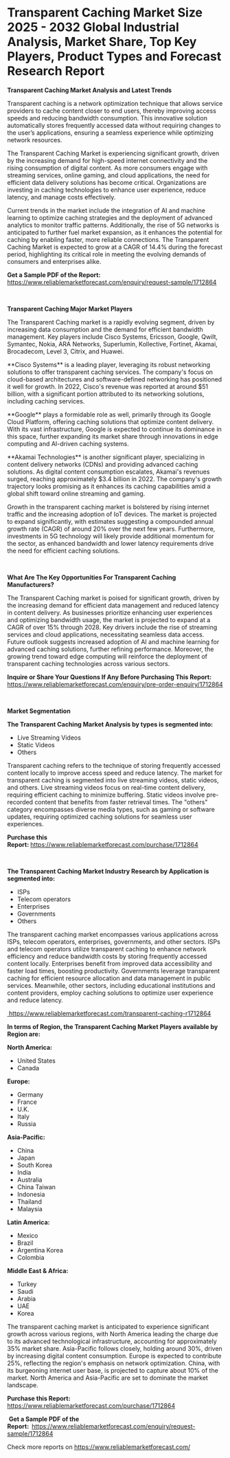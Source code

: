 <p><h1>Transparent Caching Market Size 2025 - 2032 Global Industrial Analysis, Market Share, Top Key Players, Product Types and Forecast Research Report</h1></p><p><strong>Transparent Caching Market Analysis and Latest Trends</strong></p>
<p><p>Transparent caching is a network optimization technique that allows service providers to cache content closer to end users, thereby improving access speeds and reducing bandwidth consumption. This innovative solution automatically stores frequently accessed data without requiring changes to the user’s applications, ensuring a seamless experience while optimizing network resources.</p><p>The Transparent Caching Market is experiencing significant growth, driven by the increasing demand for high-speed internet connectivity and the rising consumption of digital content. As more consumers engage with streaming services, online gaming, and cloud applications, the need for efficient data delivery solutions has become critical. Organizations are investing in caching technologies to enhance user experience, reduce latency, and manage costs effectively.</p><p>Current trends in the market include the integration of AI and machine learning to optimize caching strategies and the deployment of advanced analytics to monitor traffic patterns. Additionally, the rise of 5G networks is anticipated to further fuel market expansion, as it enhances the potential for caching by enabling faster, more reliable connections. The Transparent Caching Market is expected to grow at a CAGR of 14.4% during the forecast period, highlighting its critical role in meeting the evolving demands of consumers and enterprises alike.</p></p>
<p><strong>Get a Sample PDF of the Report:&nbsp;</strong> <a href="https://www.reliablemarketforecast.com/enquiry/request-sample/1712864?utm_campaign=2876&utm_medium=2&utm_source=Github&utm_content=ia&utm_term=08042025&utm_id=transparent-caching">https://www.reliablemarketforecast.com/enquiry/request-sample/1712864</a></p>
<p>&nbsp;</p>
<p><strong>Transparent Caching Major Market Players</strong></p>
<p><p>The Transparent Caching market is a rapidly evolving segment, driven by increasing data consumption and the demand for efficient bandwidth management. Key players include Cisco Systems, Ericsson, Google, Qwilt, Symantec, Nokia, ARA Networks, Superlumin, Kollective, Fortinet, Akamai, Brocadecom, Level 3, Citrix, and Huawei. </p><p>**Cisco Systems** is a leading player, leveraging its robust networking solutions to offer transparent caching services. The company's focus on cloud-based architectures and software-defined networking has positioned it well for growth. In 2022, Cisco's revenue was reported at around $51 billion, with a significant portion attributed to its networking solutions, including caching services.</p><p>**Google** plays a formidable role as well, primarily through its Google Cloud Platform, offering caching solutions that optimize content delivery. With its vast infrastructure, Google is expected to continue its dominance in this space, further expanding its market share through innovations in edge computing and AI-driven caching systems.</p><p>**Akamai Technologies** is another significant player, specializing in content delivery networks (CDNs) and providing advanced caching solutions. As digital content consumption escalates, Akamai's revenues surged, reaching approximately $3.4 billion in 2022. The company's growth trajectory looks promising as it enhances its caching capabilities amid a global shift toward online streaming and gaming.</p><p>Growth in the transparent caching market is bolstered by rising internet traffic and the increasing adoption of IoT devices. The market is projected to expand significantly, with estimates suggesting a compounded annual growth rate (CAGR) of around 20% over the next few years. Furthermore, investments in 5G technology will likely provide additional momentum for the sector, as enhanced bandwidth and lower latency requirements drive the need for efficient caching solutions.</p></p>
<p>&nbsp;</p>
<p><strong>What Are The Key Opportunities For Transparent Caching Manufacturers?</strong></p>
<p><p>The Transparent Caching market is poised for significant growth, driven by the increasing demand for efficient data management and reduced latency in content delivery. As businesses prioritize enhancing user experiences and optimizing bandwidth usage, the market is projected to expand at a CAGR of over 15% through 2028. Key drivers include the rise of streaming services and cloud applications, necessitating seamless data access. Future outlook suggests increased adoption of AI and machine learning for advanced caching solutions, further refining performance. Moreover, the growing trend toward edge computing will reinforce the deployment of transparent caching technologies across various sectors.</p></p>
<p><strong>Inquire or Share Your Questions If Any Before Purchasing This Report:</strong> <a href="https://www.reliablemarketforecast.com/enquiry/pre-order-enquiry/1712864?utm_campaign=2876&utm_medium=2&utm_source=Github&utm_content=ia&utm_term=08042025&utm_id=transparent-caching">https://www.reliablemarketforecast.com/enquiry/pre-order-enquiry/1712864</a></p>
<p>&nbsp;</p>
<p><strong>Market Segmentation</strong></p>
<p><strong>The Transparent Caching Market Analysis by types is segmented into:</strong></p>
<p><ul><li>Live Streaming Videos</li><li>Static Videos</li><li>Others</li></ul></p>
<p><p>Transparent caching refers to the technique of storing frequently accessed content locally to improve access speed and reduce latency. The market for transparent caching is segmented into live streaming videos, static videos, and others. Live streaming videos focus on real-time content delivery, requiring efficient caching to minimize buffering. Static videos involve pre-recorded content that benefits from faster retrieval times. The "others" category encompasses diverse media types, such as gaming or software updates, requiring optimized caching solutions for seamless user experiences.</p></p>
<p><strong>Purchase this Report:&nbsp;</strong><a href="https://www.reliablemarketforecast.com/purchase/1712864?utm_campaign=2876&utm_medium=2&utm_source=Github&utm_content=ia&utm_term=08042025&utm_id=transparent-caching">https://www.reliablemarketforecast.com/purchase/1712864</a></p>
<p>&nbsp;</p>
<p><strong>The Transparent Caching Market Industry Research by Application is segmented into:</strong></p>
<p><ul><li>ISPs</li><li>Telecom operators</li><li>Enterprises</li><li>Governments</li><li>Others</li></ul></p>
<p><p>The transparent caching market encompasses various applications across ISPs, telecom operators, enterprises, governments, and other sectors. ISPs and telecom operators utilize transparent caching to enhance network efficiency and reduce bandwidth costs by storing frequently accessed content locally. Enterprises benefit from improved data accessibility and faster load times, boosting productivity. Governments leverage transparent caching for efficient resource allocation and data management in public services. Meanwhile, other sectors, including educational institutions and content providers, employ caching solutions to optimize user experience and reduce latency.</p></p>
<p><a href="https://www.reliablemarketforecast.com/transparent-caching-r1712864?utm_campaign=2876&utm_medium=2&utm_source=Github&utm_content=ia&utm_term=08042025&utm_id=transparent-caching">&nbsp;https://www.reliablemarketforecast.com/transparent-caching-r1712864</a></p>
<p><strong>In terms of Region, the Transparent Caching Market Players available by Region are:</strong></p>
<p>
    <p> <strong> North America: </strong>
        <ul>
            <li>United States</li>
            <li>Canada</li>
        </ul>
        </p> 
    <p> <strong> Europe: </strong>
        <ul>
            <li>Germany</li>
            <li>France</li>
            <li>U.K.</li>
            <li>Italy</li>
            <li>Russia</li>
        </ul>
        </p> 
    <p> <strong> Asia-Pacific: </strong>
        <ul>
            <li>China</li>
            <li>Japan</li>
            <li>South Korea</li>
            <li>India</li>
            <li>Australia</li>
            <li>China Taiwan</li>
            <li>Indonesia</li>
            <li>Thailand</li>
            <li>Malaysia</li>
        </ul>
        </p> 
    <p> <strong> Latin America: </strong>
        <ul>
            <li>Mexico</li>
            <li>Brazil</li>
            <li>Argentina Korea</li>
            <li>Colombia</li>
        </ul>
        </p> 
    <p> <strong> Middle East & Africa: </strong>
        <ul>
            <li>Turkey</li>
            <li>Saudi</li>
            <li>Arabia</li>
            <li>UAE</li>
            <li>Korea</li>
        </ul>
    </p>
    </p>
<p><p>The transparent caching market is anticipated to experience significant growth across various regions, with North America leading the charge due to its advanced technological infrastructure, accounting for approximately 35% market share. Asia-Pacific follows closely, holding around 30%, driven by increasing digital content consumption. Europe is expected to contribute 25%, reflecting the region's emphasis on network optimization. China, with its burgeoning internet user base, is projected to capture about 10% of the market. North America and Asia-Pacific are set to dominate the market landscape.</p></p>
<p><strong>Purchase this Report: </strong><a href="https://www.reliablemarketforecast.com/purchase/1712864?utm_campaign=2876&utm_medium=2&utm_source=Github&utm_content=ia&utm_term=08042025&utm_id=transparent-caching">https://www.reliablemarketforecast.com/purchase/1712864</a></p>
<p>&nbsp;<strong>Get a Sample PDF of the Report:&nbsp;&nbsp;</strong><a href="https://www.reliablemarketforecast.com/enquiry/request-sample/1712864?utm_campaign=2876&utm_medium=2&utm_source=Github&utm_content=ia&utm_term=08042025&utm_id=transparent-caching">https://www.reliablemarketforecast.com/enquiry/request-sample/1712864</a></p>
<p><strong></strong></p>
<p>Check more reports on <a href="https://www.reliablemarketforecast.com/?utm_campaign=2876&utm_medium=2&utm_source=Github&utm_content=ia&utm_term=08042025&utm_id=transparent-caching">https://www.reliablemarketforecast.com/</a></p>